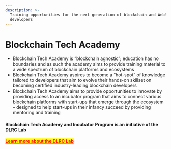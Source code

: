 ```yaml
---
description: >-
  Training opportunities for the next generation of blockchain and Web3
  developers
---
```


# Blockchain Tech Academy

* Blockchain Tech Academy is “blockchain agnostic”; education has no boundaries and as such the academy aims to provide training material to a wide spectrum of blockchain platforms and ecosystems
* Blockchain Tech Academy aspires to become a “hot-spot” of knowledge tailored to developers that aim to evolve their hands-on skillset on becoming certified industry-leading blockchain developers
* Blockchain Tech Academy aims to provide opportunities to innovate by providing access to an incubator program that aims to connect various blockchain platforms with start-ups that emerge through the ecosystem – designed to help start-ups in their infancy succeed by providing mentoring and training

#### Blockchain Tech Academy and Incubator Program is an initiative of the DLRC Lab

[<mark style="color:red;">**Learn more about the DLRC Lab**</mark>](blockchain-tech-academy-and-incubator-program/readme/the-dlrc-lab.md)
